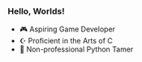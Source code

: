 ### Hello, Worlds!
- 🎮 Aspiring Game Developer 
- ☪️ Proficient in the Arts of C 
- 🐍 Non-professional Python Tamer

<!--
**shankencedric/shankencedric** is a ✨ _special_ ✨ repository because its `README.md` (this file) appears on your GitHub profile.

Here are some ideas to get you started:

- 🔭 I’m currently working on ...
- 🌱 I’m currently learning ...
- 👯 I’m looking to collaborate on ...
- 🤔 I’m looking for help with ...
- 💬 Ask me about ...
- 📫 How to reach me: ...
- 😄 Pronouns: ...
- ⚡ Fun fact: ...
-->
